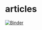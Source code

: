 # articles

[![Binder](https://mybinder.org/badge_logo.svg)](https://hub.gke2.mybinder.org/user/opensciencelabs-articles-m59gktdo/lab/tree/articles/)

